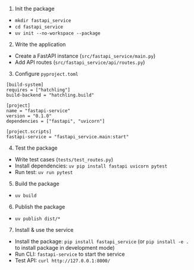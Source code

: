 1. Init the package
- `mkdir fastapi_service`
- `cd fastapi_service`
- `uv init --no-workspace --package`

2. Write the application
- Create a FastAPI instance (`src/fastapi_service/main.py`)
- Add API routes (`src/fastapi_service/api/routes.py`)

3. Configure `pyproject.toml`
```
[build-system]
requires = ["hatchling"]
build-backend = "hatchling.build"

[project]
name = "fastapi-service"
version = "0.1.0"
dependencies = ["fastapi", "uvicorn"]

[project.scripts]
fastapi-service = "fastapi_service.main:start"
```

4. Test the package
- Write test cases (`tests/test_routes.py`)
- Install dependencies: `uv pip install fastapi uvicorn pytest`
- Run test: `uv run pytest`

5. Build the package
- `uv build`

6. Publish the package
- `uv publish dist/*`

7. Install & use the service
- Install the package: `pip install fastapi_service` (or `pip install -e .` to install package in development mode)
- Run CLI: `fastapi-service` to start the service
- Test API: `curl http://127.0.0.1:8000/`
